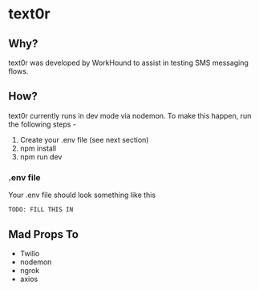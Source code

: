 # text0r

## Why?

text0r was developed by WorkHound to assist in testing SMS messaging flows.

## How?

text0r currently runs in dev mode via nodemon.  To make this happen, run the following steps -

1) Create your .env file (see next section)
2) npm install
3) npm run dev

### .env file

Your .env file should look something like this

```
TODO: FILL THIS IN

```

## Mad Props To

* Twilio
* nodemon
* ngrok
* axios


